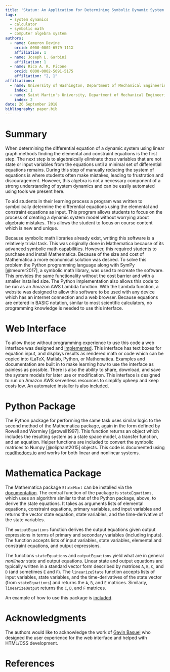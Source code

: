 ```yaml
---
title: 'Statum: An Application for Determining Symbolic Dynamic System Models using Linear Graph Methods'
tags:
  - system dynamics
  - calculator
  - symbolic math
  - computer algebra system
authors:
  - name: Cameron Devine
    orcid: 0000-0002-6579-111X
    affiliation: 1
  - name: Joseph L. Garbini
    affiliation: 1
  - name: Rico A. R. Picone
    orcid: 0000-0002-5091-5175
    affiliation: "2, 1"
affiliations:
  - name: University of Washington, Department of Mechanical Engineering
    index: 1
  - name: Saint Martin's University, Department of Mechanical Engineering
    index: 2
date: 26 September 2018
bibliography: paper.bib
---
```


# Summary

When determining the differential equation of a dynamic system using linear graph methods finding the elemental and constraint equations is the first step.
The next step is to algebraically eliminate those variables that are not state or input variables from the equations until a minimal set of differential equations remains.
During this step of manually reducing the system of equations is where students often make mistakes, leading to frustration and discouragement.
However, this algebra is not a necessary component of a strong understanding of system dynamics and can be easily automated using tools we present here.


To aid students in their learning process a program was written to symbolically determine the differential equations using the elemental and constraint equations as input.
This program allows students to focus on the process of creating a dynamic system model without worrying about algebraic mistakes.
This allows the student to focus on course content which is new and unique.

Because symbolic math libraries already exist, writing this software is a relatively trivial task.
This was originally done in Mathematica because of its advanced symbolic math capabilities.
However, this required students to purchase and install Mathematica.
Because of the size and cost of Mathematica a more economical solution was desired.
To solve this problem the Python programming language along with SymPy [@meurer2017], a symbolic math library, was used to recreate the software.
This provides the same functionality without the cost barrier and with a smaller installed size.
The Python implementation also allows this code to be run as an Amazon AWS Lambda function.
With the Lambda function, a website was designed to allow this software to be used with any device which has an internet connection and a web browser.
Because equations are entered in BASIC notation, similar to most scientific calculators, no programming knowledge is needed to use this interface.

# Web Interface

To allow those without programming experience to use this code a web interface was designed and [implemented](http://statum.camerondevine.me/).
This interface has text boxes for equation input, and displays results as rendered math or code which can be copied into \LaTeX, Matlab, Python, or Mathematica.
Examples and documentation are built in to make learning how to use the interface as painless as possible.
There is also the ability to share, download, and save the system models for later use or modification.
This interface is designed to run on Amazon AWS serverless resources to simplify upkeep and keep costs low.
An automated installer is also [included](https://github.com/CameronDevine/Statum/tree/master/web).

# Python Package

The Python package for performing the same task uses similar logic to the second method of the Mathematica package, again in the form defined by Rowell and Wormley [@rowell1997].
This function returns an object which includes the resulting system as a state space model, a transfer function, and an equation.
Helper functions are included to convert the symbolic matrices to Numpy [@oliphant2015] objects.
This code is documented using [readthedocs.io](https://statum.readthedocs.io/en/latest/) and works for both linear and nonlinear systems.

# Mathematica Package

The Mathematica package `StateMint` can be installed via the [documentation](https://github.com/CameronDevine/Statum/blob/master/mathematica/README.md). The central function of the package is `stateEquations`, which uses an algorithm similar to that of the Python package, above, to derive the state equations. It takes as arguments lists of elemental equations, constraint equations, primary variables, and input variables and returns the vector state equation, state variables, and the time-derivative of the state variables.

The `outputEquations` function derives the output equations given output expressions in terms of primary and secondary variables (including inputs). The function accepts lists of input variables, state variables, elemental and constraint equations, and output expressions.

The functions `stateEquations` and `outputEquations` yield what are in general *nonlinear* state and output equations. Linear state and output equations are typically written in a standard vector form described by matrices `A`, `B`, `C`, and `D` (and sometimes `E` and `F`). The `linearizeState` function accepts lists of input variables, state variables, and the time-derivatives of the state vector (from `stateEquations`) and returns the `A`, `B`, and `E` matrices. Similarly, `linearizeOutput` returns the `C`, `D`, and `F` matrices.

An example of how to use this package is [included](https://github.com/CameronDevine/Statum/blob/master/mathematica/Example.nb).

# Acknowledgments

The authors would like to acknowledge the work of [Gavin Basuel](https://www.gavinbasuel.com/) who designed the user experience for the web interface and helped with HTML/CSS development.

# References

<!--stackedit_data:
eyJkaXNjdXNzaW9ucyI6eyJTUjhYckl2em11VWpGY1paIjp7In
N0YXJ0Ijo2NjIsImVuZCI6ODE3LCJ0ZXh0IjoiV2hlbiBkZXRl
cm1pbmluZyB0aGUgZGlmZmVyZW50aWFsIGVxdWF0aW9uIG9mIG
EgZHluYW1pYyBzeXN0ZW0gdXNpbmcgbGluZWFyIGdyYeKApiJ9
LCJleVB3U3hGS1pTN3ViaWxuIjp7InN0YXJ0IjoxMTM0LCJlbm
QiOjExMzQsInRleHQiOiJXaGVuIGxlYXJuaW5nIHN5c3RlbSBk
eW5hbWljcywgc3R1ZGVudHMgd29yayBtYW55IHByb2JsZW1zIG
FzIGEgcGFydCBvZiB0aGVpciBj4oCmIn0sImtJdEwxUVZCSEl5
a21UQnQiOnsic3RhcnQiOjEyODksImVuZCI6MTQ2MCwidGV4dC
I6IlRvIGFpZCBzdHVkZW50cyBpbiB0aGVpciBsZWFybmluZyBw
cm9jZXNzIGEgcHJvZ3JhbSB3YXMgd3JpdHRlbiB0byBzeW1ib2
xpY2FsbHnigKYifSwiSDVBV2V4YUM4emxYYjIxTyI6eyJzdGFy
dCI6MTY2OSwiZW5kIjoxNzY3LCJ0ZXh0IjoiQmVjYXVzZSBzeW
1ib2xpYyBtYXRoIGxpYnJhcmllcyBhbHJlYWR5IGV4aXN0LCB3
cml0aW5nIHRoaXMgc29mdHdhcmUgaXMgYSByZWxhdOKApiJ9LC
J3RUc2Vnc4a1F3WnBoVzYzIjp7InN0YXJ0IjoxNzg4LCJlbmQi
OjE3OTIsInRleHQiOiJkb25lIn0sIlF3TER2M0gzQk1QTFVMNT
AiOnsic3RhcnQiOjE4NzQsImVuZCI6MTg4MiwidGV4dCI6InJl
cXVpcmVkIn0sInBSS1Rpbm9LZ3NXN1Z0MkgiOnsic3RhcnQiOj
E5NDQsImVuZCI6MTk1NywidGV4dCI6InNpemUgYW5kIGNvc3Qi
fSwicngyTHVtZGNLVkVpMmZVSyI6eyJzdGFydCI6MjEyOCwiZW
5kIjoyMTMyLCJ0ZXh0IjoidXNlZCJ9LCJTQ25ucDJUY0FaNmVk
SVRDIjp7InN0YXJ0IjozOTUyLCJlbmQiOjM5NzMsInRleHQiOi
IjIE1hdGhlbWF0aWNhIFBhY2thZ2UifSwiRVVST0Y0YUY3QkI3
dDhESiI6eyJzdGFydCI6NDAzNiwiZW5kIjo0MTI2LCJ0ZXh0Ij
oiW2RvY3VtZW50YXRpb25dKCkifSwiZldlb2l3emVoRWVSNUNT
cSI6eyJzdGFydCI6MjUzMiwiZW5kIjoyNTQ2LCJ0ZXh0IjoiQk
FTSUMgbm90YXRpb24ifX0sImNvbW1lbnRzIjp7IlJ5TGprMnFM
Y3I4RHM4SmQiOnsiZGlzY3Vzc2lvbklkIjoiU1I4WHJJdnptdV
VqRmNaWiIsInN1YiI6ImdvOjEwMjkwNTQzNTUzMDg5NjQ3NDgw
MCIsInRleHQiOiJJJ20gYSBiaWcgYmVsaWV2ZXIgdGhhdCB5b3
VyIGZpcnN0IHNlbnRlbmNlIHNob3VsZCB0cnkgdG8gY29udmV5
IHRoZSBtYWluIHBvaW50IG9mIHlvdXIgcGFwZXIuIFRoaXMgaX
MgbW9yZSBvZiBhbiBcImludHJvZHVjdGlvblwiIHNlY3Rpb24g
c2VudGVuY2UsIGFzIGFyZSB0aG9zZSB0aGF0IGZvbGxvdyBpdC
4gUGVyaGFwcyB0aGlzICppcyogZWZmZWN0aXZlbHkgdGhlIGlu
dHJvZHVjdGlvbiBhbmQgdGhlcmUncyBhIHNlcGFyYXRlIGFic3
RyYWN0IC4uLiBpZiBzbywgdGhhdCdzIGZpbmUuIiwiY3JlYXRl
ZCI6MTU0MzcxOTEwMjgzMH0sInpkaHdjTVppZURXcklwa0MiOn
siZGlzY3Vzc2lvbklkIjoiU1I4WHJJdnptdVVqRmNaWiIsInN1
YiI6ImdvOjEwMjkwNTQzNTUzMDg5NjQ3NDgwMCIsInRleHQiOi
JJJ20gZ29pbmcgdG8gY29udGludWUgY29tbWVudGluZyBhcyBp
ZiB0aGlzIHRleHQgaXMgcHJlY2VkZWQgYnkgYW4gYWJzdHJhY3
Qgb2Ygc29tZSBzb3J0LiIsImNyZWF0ZWQiOjE1NDM3MTkyMDE4
MDh9LCJ1YmRxTmhXU210R1VrU1dlIjp7ImRpc2N1c3Npb25JZC
I6ImV5UHdTeEZLWlM3dWJpbG4iLCJzdWIiOiJnbzoxMDI5MDU0
MzU1MzA4OTY0NzQ4MDAiLCJ0ZXh0IjoiSSB0aGluayBhZGRpbm
cgYSBwaHJhc2UgdG8gdGhlIHByZWNlZGluZyBzZW50ZW5jZSBj
b3VsZCBjYXB0dXJlIHdoYXQgeW91J3JlIHRyeWluZyB0byBzYX
ksIGhlcmUuIFNvbWV0aGluZyBsaWtlIFwiLi4uIG1ha2UgbWlz
dGFrZXMsIHdoaWNoIGxlYWQgdG8gZnJ1c3RyYXRpb24gYW5kIG
Rpc2NvdXJhZ2VtZW50IHdoZW4gbWFudWFsbHkgcmVkdWNpbmcg
dGhlIHN5c3RlbSBvZiBlcXVhdGlvbnMuXCIiLCJjcmVhdGVkIj
oxNTQzNzE5NjEwNjg3fSwiNEJyY05qc0RseFNiTGxNNiI6eyJk
aXNjdXNzaW9uSWQiOiJrSXRMMVFWQkhJeWttVEJ0Iiwic3ViIj
oiZ286MTAyOTA1NDM1NTMwODk2NDc0ODAwIiwidGV4dCI6Ildl
IGNhbiBub3cgYmUgbW9yZSBzcGVjaWZpYywgaGVyZS4gV2UgaG
F2ZSBhbHJlYWR5IGludHJvZHVjZWQgdGhlIGVxdWF0aW9ucyBh
bmQgdGhlIHRhc2sgb2YgYXV0b21hdGlvbi4iLCJjcmVhdGVkIj
oxNTQzNzIwMDYzNjkyfSwiSnJtZENxcklIUFc2blFjVSI6eyJk
aXNjdXNzaW9uSWQiOiJINUFXZXhhQzh6bFhiMjFPIiwic3ViIj
oiZ286MTAyOTA1NDM1NTMwODk2NDc0ODAwIiwidGV4dCI6IkNv
bnNpZGVyIGdldHRpbmcgcmlkIG9mIHRoZSBleGlzdGVuY2Ugc3
RhdGVtZW50IGFuZCBpbnN0ZWFkIGZvY3VzIG9uIHRoZSBmYWN0
IHRoYXQgd2UgKmFwcGxpZWQgZXhpc3RpbmcqIHN5bWJvbGljIG
1hdGggbGlicmFyaWVzLiBBbHNvIGNvbnNpZGVyIGNhbGxpbmcg
aXQgXCJtYXRoZW1hdGljc1wiIGJlY2F1c2Ugd2UncmUgZmFuY3
kiLCJjcmVhdGVkIjoxNTQzNzIwMjc1NjU5fSwiSjZHNm84NGNI
dFdBNXRaUCI6eyJkaXNjdXNzaW9uSWQiOiJ3RUc2Vnc4a1F3Wn
BoVzYzIiwic3ViIjoiZ286MTAyOTA1NDM1NTMwODk2NDc0ODAw
IiwidGV4dCI6IkNvbnNpZGVyIHJlcGhyYXNpbmcgdG8gYXZvaW
QgXCJkb25lXCIiLCJjcmVhdGVkIjoxNTQzNzIwMzA0OTMxfSwi
dHdaZnlGeEhWazRmdmltRCI6eyJkaXNjdXNzaW9uSWQiOiJRd0
xEdjNIM0JNUExVTDUwIiwic3ViIjoiZ286MTAyOTA1NDM1NTMw
ODk2NDc0ODAwIiwidGV4dCI6IkkgdGhpbmsgcHJlc2VudCB0ZW
5zZSBpcyBiZXR0ZXIgc2luY2Ugd2UncmUgc3RpbGwgcmVsZWFz
aW5nIGEgTU1BIHBhY2thZ2UiLCJjcmVhdGVkIjoxNTQzNzIwMz
MzNTQ4fSwia25aSVJ5bDdSckVYVVQzNiI6eyJkaXNjdXNzaW9u
SWQiOiJwUktUaW5vS2dzVzdWdDJIIiwic3ViIjoiZ286MTAyOT
A1NDM1NTMwODk2NDc0ODAwIiwidGV4dCI6IkkgdGhpbmsgcGVy
aGFwcyB0aGUgbW9zdCBpbXBvcnRhbnQgYXNwZWN0IGlzIHRoYX
QgaXQgcmVxdWlyZXMgc3R1ZGVudHMgdG8gbGVhcm4gYSBuZXcg
c29mdHdhcmUgc3lzdGVtIC4uLiB3aGljaCBtb3JlIHRoYW4gb3
V0d2VpZ2hzIHRoZSBhZHZhbnRhZ2VzIGZvciBtb3N0IG9mIHRo
ZSBzdHVkZW50cyAuLi4geW91ciB3ZWIgYXBwIGxldHMgdGhlbS
BnZXQgc3RhcnRlZCB3aXRob3V0IGxlYXJuaW5nIE1NQSIsImNy
ZWF0ZWQiOjE1NDM3MjA0NDU2Nzh9LCI0b3hyUnNoRklpY00yRU
9PIjp7ImRpc2N1c3Npb25JZCI6InJ4Mkx1bWRjS1ZFaTJmVUsi
LCJzdWIiOiJnbzoxMDI5MDU0MzU1MzA4OTY0NzQ4MDAiLCJ0ZX
h0IjoiSXQncyBiZXN0IHRvIGF2b2lkIFwidXNlZFwiIC4uLiBh
bmQgZXZlbiBiZXR0ZXIgdG8gYXZvaWQgdGhlIHBocmFzaW5nIH
RoYXQgbGVhZCB0byBpdC4gRS5nLiB0aGlzIHNlbnRlbmNlIGNv
dWxkIGJlIFwiRm9yIHRoZXNlIHJlYXNvbnMsIGEgdmVyc2lvbi
BvZiB0aGUgc29mdHdhcmUgd3JpdHRlbiBpbiB0aGUgUHl0aG9u
IC4uLi5cIiIsImNyZWF0ZWQiOjE1NDM3MjA2NjU5MDZ9LCI0Y3
hpQUZmQ2FyU2Y2NXZqIjp7ImRpc2N1c3Npb25JZCI6IlNDbm5w
MlRjQVo2ZWRJVEMiLCJzdWIiOiJnbzoxMDI5MDU0MzU1MzA4OT
Y0NzQ4MDAiLCJ0ZXh0IjoiQ29uc2lkZXIgcmVvcmRlcmluZyB0
aGVzZSAuLi4gYXQgbGVhc3QgcHV0dGluZyBNTUEgbGFzdCwgc2
luY2UgSSB0aGluayBpdCdzIGxlYXN0IGltcG9ydGFudC4iLCJj
cmVhdGVkIjoxNTQzNzIyNTMxNjc3fSwiRXVpRGFYazluWGVlbU
dqUiI6eyJkaXNjdXNzaW9uSWQiOiJFVVJPRjRhRjdCQjd0OERK
Iiwic3ViIjoiZ286MTAyOTA1NDM1NTMwODk2NDc0ODAwIiwidG
V4dCI6IkknbSBhZnJhaWQgdG8gaGFyZGNvZGUgdGhlIHVybCwg
ZXNwZWNpYWxseSBpZiB3ZSdyZSBjaGFuZ2luZyB0byBTdGF0ZU
1pbnQgLi4uIiwiY3JlYXRlZCI6MTU0Mzc3NjgyMDIxNX0sIjZC
TjRjNW13clVpRmdiRUIiOnsiZGlzY3Vzc2lvbklkIjoiRVVST0
Y0YUY3QkI3dDhESiIsInN1YiI6ImdoOjEwMzk0ODk2IiwidGV4
dCI6IldoZW4gSSBjaGFuZ2VkIHRoZSBuYW1lIGxhc3QgdGltZS
BJIGRpZCBhIHRleHQgc2VhcmNoIGluIGFsbCBmaWxlcyBmb3Ig
U3RhdGVNb2RlbFJuRC4gV2hlbiBJIGNoYW5nZSB0byBTdGF0ZU
1pbnQgSSBjYW4gc2ltcGx5IHNlYXJjaCBmb3IgYW55IGZpbGVz
IHdoaWNoIGluY2x1ZGUgZWl0aGVyIFN0YXRlTW9kZWxSbkQgb3
IgU3RhdHVtIGFuZCBjaGFuZ2UgdGhvc2UuIiwiY3JlYXRlZCI6
MTU0Mzg4MjAxMzgzMH0sIjhpMmFzRjUzakpGVFlMN3giOnsiZG
lzY3Vzc2lvbklkIjoiU0NubnAyVGNBWjZlZElUQyIsInN1YiI6
ImdoOjEwMzk0ODk2IiwidGV4dCI6IkkgdGhpbmsgSSBvcmlnaW
5hbGx5IG9yZGVyZWQgdGhlIHNlY3Rpb25zIHRoaXMgd2F5IGJl
Y2F1c2UgdGhlIE1hdGhlbWF0aWNhIHZlcnNpb24gd2FzIHdyaX
R0ZW4gZmlyc3QuIEl0IG1ha2VzIHNlbnNlIHRoYXQgdGhlIHZl
cnNpb24gdGhhdCBpcyBtb3N0IGxpa2VseSB0byBiZSB1c2VkIH
Nob3VsZCBiZSBwdXQgZmlyc3QuIFNvIHNob3VsZCBJIGNoYW5n
ZSB0aGUgb3JkZXIgdG8gMS4gV2ViIEludGVyZmFjZSwgMi4gUH
l0aG9uLCBhbmQgMy4gTWF0aGVtYXRpY2E/IiwiY3JlYXRlZCI6
MTU0Mzg4MjE2MzAyM30sIm9FOUlBTmxJUTVNWnZoQWUiOnsiZG
lzY3Vzc2lvbklkIjoiZldlb2l3emVoRWVSNUNTcSIsInN1YiI6
ImdoOjEwMzk0ODk2IiwidGV4dCI6IlNob3VsZCB3ZSBjaXRlIE
JBU0lDIG5vdGF0aW9uPyBJIGZvdW5kIGl0IG9uIFdpa2lwZWRp
YSxcbmh0dHBzOi8vZW4ud2lraXBlZGlhLm9yZy93aWtpL0NhbG
N1bGF0b3JfaW5wdXRfbWV0aG9kcyNCQVNJQ19ub3RhdGlvbiIs
ImNyZWF0ZWQiOjE1NDM4OTczMzM3OTN9fSwiaGlzdG9yeSI6Wz
YwMjA3OTc4MCwxMDg1MzA3MzgyLC0xNDUxNzc5NDIzLC0xMDA5
OTU4MDI3LDQ4NDI0ODIxOCwxMTMyMjIzODkzLC01NjAzODcyNT
UsLTMzMjYyMTcwNiwxNjgyNTMwNDkzLC0xNDkyOTA5NTcsNDIz
NjYwMTEsLTI1Njk2NTgzNywtMTIwMTkxMDQ1MiwyMDk4Nzc1OT
YwXX0=
-->